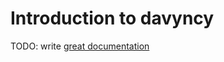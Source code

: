# Introduction to davyncy

TODO: write [great documentation](http://jacobian.org/writing/great-documentation/what-to-write/)
